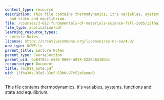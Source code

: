 ```yaml
---
content_type: resource
description: This file contains thermodynamics, it's variables, systems, functions
  and state and equilibrium.
file: /courses/3-012-fundamentals-of-materials-science-fall-2005/12fba3de95a582e553b097c52e6aead9_lec01t_note.pdf
file_type: application/pdf
learning_resource_types:
- Lecture Notes
license: https://creativecommons.org/licenses/by-nc-sa/4.0/
ocw_type: OCWFile
parent_title: Lecture Notes
parent_type: CourseSection
parent_uid: 9b84782c-e584-0689-a998-0228b6218bbc
resourcetype: Document
title: lec01t_note.pdf
uid: 12fba3de-95a5-82e5-53b0-97c52e6aead9
---
```

This file contains thermodynamics, it's variables, systems, functions and state and equilibrium.